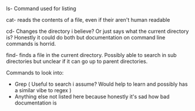 ls- Command used for listing

cat- reads the contents of a file, even if their aren't human readable

cd- Changes the directory i believe? Or just says what the current directory is? Honestly it could do both but documentation on command line commands is horrid.

find- finds a file in the current directory. Possibly able to search in sub directories but unclear if it can go up to parent directories. 

Commands to look into:

- Grep \( Useful to search i assume? Would help to learn and possibly has a similar vibe to regex \)
- Anything else not listed here because honestly it's sad how bad documentation is